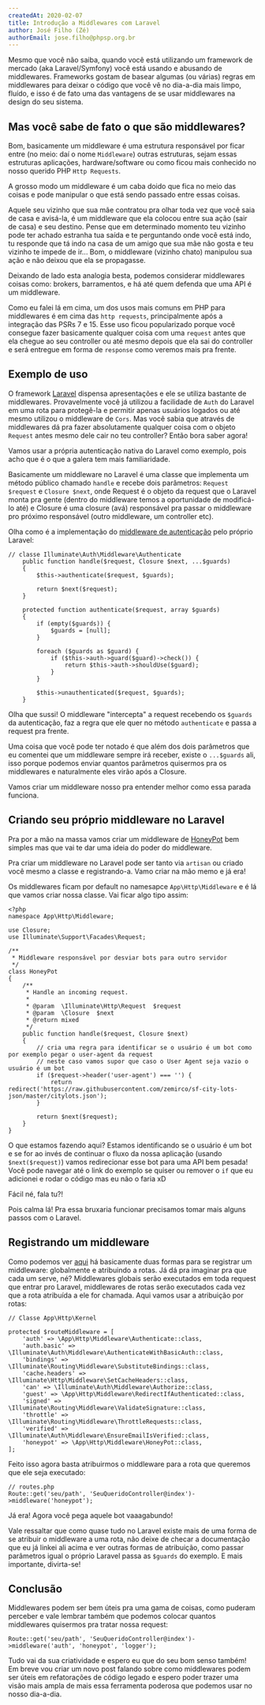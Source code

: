 ```yaml
---
createdAt: 2020-02-07
title: Introdução a Middlewares com Laravel
author: José Filho (Zé)
authorEmail: jose.filho@phpsp.org.br
---
```


Mesmo que você não saiba, quando você está utilizando um framework de mercado (aka Laravel/Symfony) você está usando e abusando de middlewares. Frameworks gostam de basear algumas (ou várias) regras em middlewares para deixar o código que você vê no dia-a-dia mais limpo, fluído, e isso é de fato uma das vantagens de se usar middlewares na design do seu sistema.

## Mas você sabe de fato o que são middlewares?

Bom, basicamente um middleware é uma estrutura responsável por ficar entre (no meio: daí o nome `Middleware`) outras estruturas, sejam essas estruturas aplicações, hardware/software ou como ficou mais conhecido no nosso querido PHP `Http Requests`.

A grosso modo um middleware é um caba doido que fica no meio das coisas e pode manipular o que está sendo passado entre essas coisas.

Aquele seu vizinho que sua mãe contratou pra olhar toda vez que você saia de casa e avisá-la, é um middleware que ela colocou entre sua ação (sair de casa) e seu destino. Pense que em determinado momento teu vizinho pode ter achado estranha tua saída e te perguntando onde você está indo, tu responde que tá indo na casa de um amigo que sua mãe não gosta e teu vizinho te impede de ir... Bom, o middleware (vizinho chato) manipulou sua ação e não deixou que ela se propagasse.

Deixando de lado esta analogia besta, podemos considerar middlewares coisas como: brokers, barramentos, e há até quem defenda que uma API é um middleware.

Como eu falei lá em cima, um dos usos mais comuns em PHP para middlewares é em cima das `http requests`, principalmente após a integração das PSRs 7 e 15. Esse uso ficou popularizado porque você consegue fazer basicamente qualquer coisa com uma `request` antes que ela chegue ao seu controller ou até mesmo depois que ela sai do controller e será entregue em forma de `response` como veremos mais pra frente.

## Exemplo de uso

O framework [Laravel](https://laravel.com) dispensa apresentações e ele se utiliza bastante de middlewares. Provavelmente você já utilizou a facilidade de `Auth` do Laravel em uma rota para protegê-la e permitir apenas usuários logados ou até mesmo utilizou o middleware de `Cors`. Mas você sabia que através de middlewares dá pra fazer absolutamente qualquer coisa com o objeto `Request` antes mesmo dele cair no teu controller? Então bora saber agora!

Vamos usar a própria autenticação nativa do Laravel como exemplo, pois acho que é o que a galera tem mais familiaridade.

Basicamente um middleware no Laravel é uma classe que implementa um método público chamado `handle` e recebe dois parâmetros: `Request $request` e `Closure $next`, onde Request é o objeto da request que o Laravel monta pra gente (dentro do middleware temos a oportunidade de modificá-lo até) e Closure é uma closure (avá) responsável pra passar o middleware pro próximo responsável (outro middleware, um controller etc).

Olha como é a implementação do [middleware de autenticação](https://github.com/illuminate/auth/blob/master/Middleware/Authenticate.php) pelo próprio Laravel:

```
// classe Illuminate\Auth\Middleware\Authenticate
    public function handle($request, Closure $next, ...$guards)
    {
        $this->authenticate($request, $guards);

        return $next($request);
    }

    protected function authenticate($request, array $guards)
    {
        if (empty($guards)) {
            $guards = [null];
        }

        foreach ($guards as $guard) {
            if ($this->auth->guard($guard)->check()) {
                return $this->auth->shouldUse($guard);
            }
        }

        $this->unauthenticated($request, $guards);
    }
```

Olha que sussi! O middleware "intercepta" a request recebendo os `$guards` da autenticação, faz a regra que ele quer no método `authenticate` e passa a request pra frente.

Uma coisa que você pode ter notado é que além dos dois parâmetros que eu comentei que um middleware sempre irá receber, existe o `...$guards` ali, isso porque podemos enviar quantos parâmetros quisermos pra os middlewares e naturalmente eles virão após a Closure.

Vamos criar um middleware nosso pra entender melhor como essa parada funciona.

## Criando seu próprio middleware no Laravel

Pra por a mão na massa vamos criar um middleware de [HoneyPot](https://pt.wikipedia.org/wiki/Honeypot) bem simples mas que vai te dar uma ideia do poder do middleware.

Pra criar um middleware no Laravel pode ser tanto via `artisan` ou criado você mesmo a classe e registrando-a. Vamo criar na mão memo e já era!

Os middlewares ficam por default no namesapce `App\Http\Middleware` e é lá que vamos criar nossa classe. Vai ficar algo tipo assim:

```
<?php
namespace App\Http\Middleware;

use Closure;
use Illuminate\Support\Facades\Request;

/**
 * Middleware responsável por desviar bots para outro servidor
 */
class HoneyPot
{
    /**
     * Handle an incoming request.
     *
     * @param  \Illuminate\Http\Request  $request
     * @param  \Closure  $next
     * @return mixed
     */
    public function handle($request, Closure $next)
    {
        // cria uma regra para identificar se o usuário é um bot como por exemplo pegar o user-agent da request
        // neste caso vamos supor que caso o User Agent seja vazio o usuário é um bot
        if ($request->header('user-agent') === '') {
            return redirect('https://raw.githubusercontent.com/zemirco/sf-city-lots-json/master/citylots.json');
        }

        return $next($request);
    }
}
```

O que estamos fazendo aqui? Estamos identificando se o usuário é um bot e se for ao invés de continuar o fluxo da nossa aplicação (usando `$next($request)`) vamos redirecionar esse bot para uma API bem pesada! Você pode navegar até o link do exemplo se quiser ou remover o `if` que eu adicionei e rodar o código mas eu não o faria xD

Fácil né, fala tu?!

Pois calma lá! Pra essa bruxaria funcionar precisamos tomar mais alguns passos com o Laravel.

## Registrando um middleware

Como podemos ver [aqui](https://laravel.com/docs/6.x/middleware#registering-middleware) há basicamente duas formas para se registrar um middleware: globalmente e atribuindo a rotas. Já dá pra imaginar pra que cada um serve, né? Middlewares globais serão executados em toda request que entrar pro Laravel, middlewares de rotas serão executados cada vez que a rota atribuída a ele for chamada. Aqui vamos usar a atribuição por rotas:

```
// Classe App\Http\Kernel

protected $routeMiddleware = [
    'auth' => \App\Http\Middleware\Authenticate::class,
    'auth.basic' => \Illuminate\Auth\Middleware\AuthenticateWithBasicAuth::class,
    'bindings' => \Illuminate\Routing\Middleware\SubstituteBindings::class,
    'cache.headers' => \Illuminate\Http\Middleware\SetCacheHeaders::class,
    'can' => \Illuminate\Auth\Middleware\Authorize::class,
    'guest' => \App\Http\Middleware\RedirectIfAuthenticated::class,
    'signed' => \Illuminate\Routing\Middleware\ValidateSignature::class,
    'throttle' => \Illuminate\Routing\Middleware\ThrottleRequests::class,
    'verified' => \Illuminate\Auth\Middleware\EnsureEmailIsVerified::class,
    'honeypot' => \App\Http\Middleware\HoneyPot::class,
];
```

Feito isso agora basta atribuirmos o middleware para a rota que queremos que ele seja executado:

```
// routes.php
Route::get('seu/path', 'SeuQueridoController@index')->middleware('honeypot');
```

Já era! Agora você pega aquele bot vaaagabundo!

Vale ressaltar que como quase tudo no Laravel existe mais de uma forma de se atribuir o middleware a uma rota, não deixe de checar a documentação que eu já linkei ali acima e ver outras formas de atribuição, como passar parâmetros igual o próprio Laravel passa as `$guards` do exemplo. E mais importante, divirta-se!

## Conclusão

Middlewares podem ser bem úteis pra uma gama de coisas, como puderam perceber e vale lembrar também que podemos colocar quantos middlewares quisermos pra tratar nossa request:
```
Route::get('seu/path', 'SeuQueridoController@index')->middleware('auth', 'honeypot', 'logger');
```
Tudo vai da sua criatividade e espero eu que do seu bom senso também! Em breve vou criar um novo post falando sobre como middlewares podem ser úteis em refatorações de código legado e espero poder trazer uma visão mais ampla de mais essa ferramenta poderosa que podemos usar no nosso dia-a-dia.
